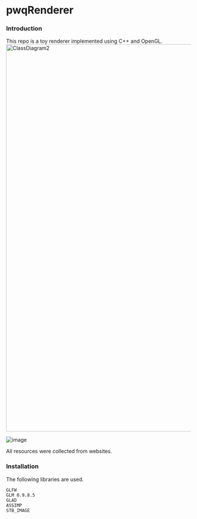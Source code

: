 # pwqRenderer

### Introduction

This repo is a toy renderer implemented using C++ and OpenGL.
<img width="1058" alt="ClassDiagram2" src="https://github.com/user-attachments/assets/15b732d7-ff4d-4c9c-adcd-d4c526b34f81" />

![image](https://github.com/user-attachments/assets/504a1e15-7478-49ed-8940-11f56f6ffa16)


All resources were collected from websites. 

### Installation

The following libraries are used.

```
GLFW 
GLM 0.9.8.5
GLAD
ASSIMP
STB_IMAGE
```

